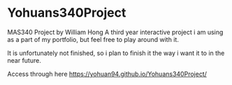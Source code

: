 # Yohuans340Project
MAS340 Project by William Hong
A third year interactive project i am using as a part of my portfolio, but feel free to play around with it.

It is unfortunately not finished, so i plan to finish it the way i want it to in the near future.

Access through here https://yohuan94.github.io/Yohuans340Project/
